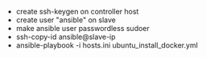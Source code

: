 - create ssh-keygen on controller host
- create user "ansible" on slave
- make ansible user passwordless sudoer
- ssh-copy-id ansible@slave-ip
- ansible-playbook -i hosts.ini ubuntu_install_docker.yml